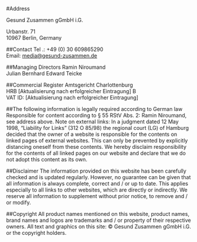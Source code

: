 #Address<br />

Gesund Zusammen gGmbH i.G.<br />

Urbanstr. 71<br />
10967 Berlin, Germany<br />

##Contact
Tel .: +49 (0) 30 609865290<br />
Email: media@gesund-zusammen.de

##Managing Directors
Ramin Niroumand<br />
Julian Bernhard Edward Teicke<br />

##Commercial Register
Amtsgericht Charlottenburg
<br />
HRB [Aktualisierung nach erfolgreicher Eintragung] B <br />
VAT ID: [Aktualisierung nach erfolgreicher Eintragung]
<br />

##The following information is legally required according to German law
Responsible for content according to § 55 RStV Abs. 2: Ramin
Niroumand, see address above. Note on external links: In a judgment
dated 12 May 1998, “Liability for Links” (312 O 85/98) the regional
court (LG) of Hamburg decided that the owner of a website is
responsible for the contents on linked pages of external websites.
This can only be prevented by explicitly distancing oneself from these
contents. We hereby disclaim responsibility for the contents of all
linked pages on our website and declare that we do not adopt this
content as its own.

##Disclaimer
The information provided on this website has been carefully checked
and is updated regularly. However, no guarantee can be given that all
information is always complete, correct and / or up to date. This
applies especially to all links to other websites, which are directly
or indirectly. We reserve all information to supplement without prior
notice, to remove and / or modify.

##Copyright
All product names mentioned on this website, product names, brand
names and logos are trademarks and / or property of their respective
owners. All text and graphics on this site: &copy; Gesund Zusammen
gGmbH i.G. or the copyright holders.
